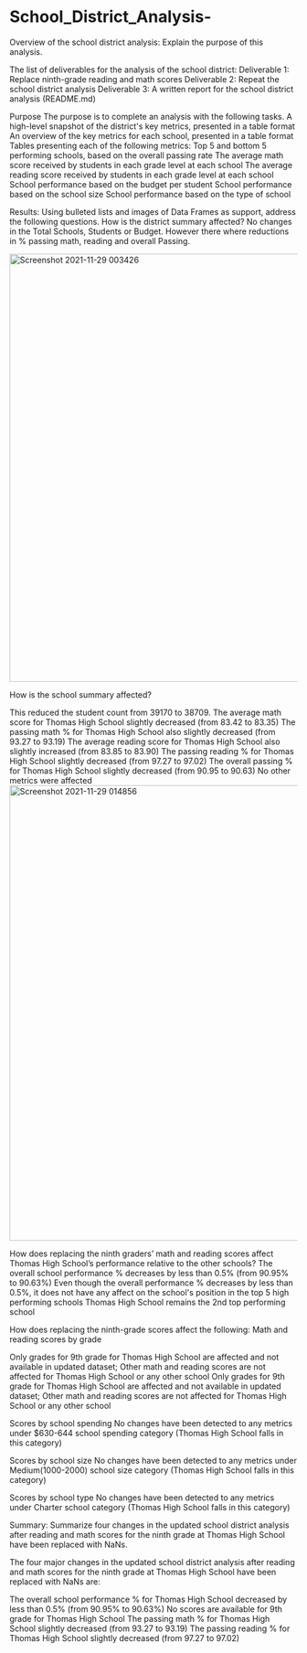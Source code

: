# School_District_Analysis-
Overview of the school district analysis: Explain the purpose of this analysis.

The list of deliverables for the analysis of the school district:
Deliverable 1: Replace ninth-grade reading and math scores
Deliverable 2: Repeat the school district analysis
Deliverable 3: A written report for the school district analysis (README.md)

Purpose
The purpose is to complete an analysis with the following tasks.
A high-level snapshot of the district's key metrics, presented in a table format
An overview of the key metrics for each school, presented in a table format
Tables presenting each of the following metrics:
Top 5 and bottom 5 performing schools, based on the overall passing rate
The average math score received by students in each grade level at each school
The average reading score received by students in each grade level at each school
School performance based on the budget per student
School performance based on the school size
School performance based on the type of school

Results: Using bulleted lists and images of Data Frames as support, address the following questions.
How is the district summary affected?
No changes in the Total Schools, Students or Budget. However there where reductions in % passing math, reading and overall Passing.

<img width="749" alt="Screenshot 2021-11-29 003426" src="https://user-images.githubusercontent.com/92246505/143823031-5f4eb643-dbfe-46fc-bec8-c7d00cba9d97.png">


How is the school summary affected?

This reduced the student count from 39170 to 38709.
The average math score for Thomas High School slightly decreased (from 83.42 to 83.35)
The passing math % for Thomas High School also slightly decreased (from 93.27 to 93.19)
The average reading score for Thomas High School also slightly increased (from 83.85 to 83.90)
The passing reading % for Thomas High School slightly decreased (from 97.27 to 97.02)
The overall passing % for Thomas High School slightly decreased (from 90.95 to 90.63)
No other metrics were affected
<img width="797" alt="Screenshot 2021-11-29 014856" src="https://user-images.githubusercontent.com/92246505/143823054-c7e4b2cb-2fc9-4cdc-9e8b-d16d415f365d.png">


How does replacing the ninth graders’ math and reading scores affect Thomas High School’s performance relative to the other schools?
The overall school performance % decreases by less than 0.5% (from 90.95% to 90.63%) Even though the overall performance % decreases by less than 0.5%, it does not have any affect on the school's position in the top 5 high performing schools Thomas High School remains the 2nd top performing school

How does replacing the ninth-grade scores affect the following:
Math and reading scores by grade

Only grades for 9th grade for Thomas High School are affected and not available in updated dataset; Other math and reading scores are not affected for Thomas High School or any other school
Only grades for 9th grade for Thomas High School are affected and not available in updated dataset; Other math and reading scores are not affected for Thomas High School or any other school

Scores by school spending
No changes have been detected to any metrics under $630-644 school spending category (Thomas High School falls in this category)

Scores by school size
No changes have been detected to any metrics under Medium(1000-2000) school size category (Thomas High School falls in this category)

Scores by school type
No changes have been detected to any metrics under Charter school category (Thomas High School falls in this category)

Summary: Summarize four changes in the updated school district analysis after reading and math scores for the ninth grade at Thomas High School have been replaced with NaNs.

The four major changes in the updated school district analysis after reading and math scores for the ninth grade at Thomas High School have been replaced with NaNs are:

The overall school performance % for Thomas High School decreased by less than 0.5% (from 90.95% to 90.63%)
No scores are available for 9th grade for Thomas High School
The passing math % for Thomas High School slightly decreased (from 93.27 to 93.19)
The passing reading % for Thomas High School slightly decreased (from 97.27 to 97.02)

